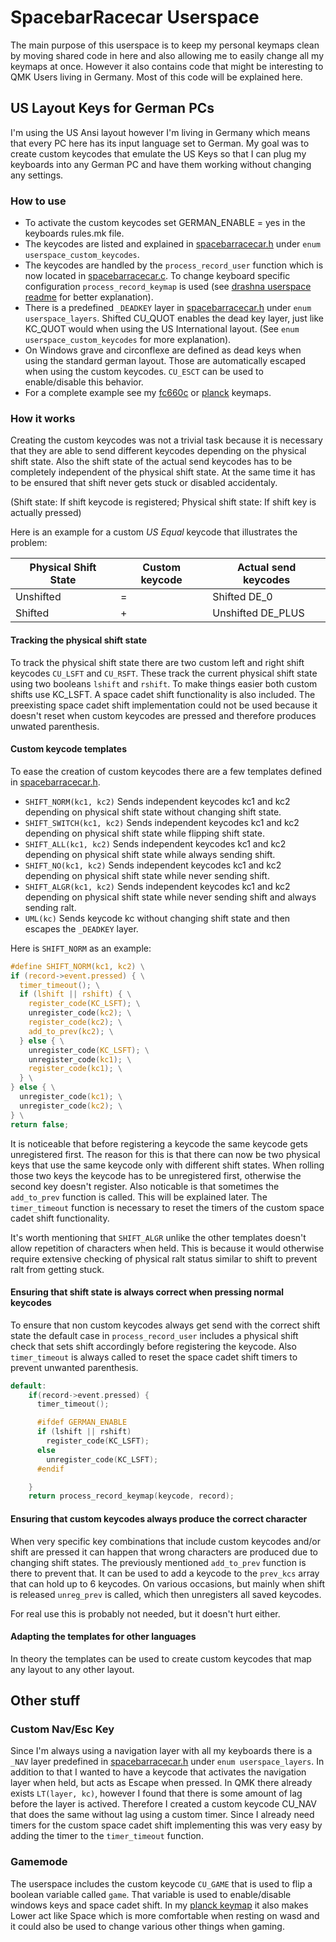 # SpacebarRacecar Userspace

The main purpose of this userspace is to keep my personal keymaps clean by moving shared code in here and also allowing me to easily change all my keymaps at once. However it also contains code that might be interesting to QMK Users living in Germany. Most of this code will be explained here.


## US Layout Keys for German PCs

I'm using the US Ansi layout however I'm living in Germany which means that every PC here has its input language set to German. My goal was to create custom keycodes that emulate the US Keys so that I can plug my keyboards into any German PC and have them working without changing any settings.

### How to use

- To activate the custom keycodes set GERMAN_ENABLE = yes in the keyboards rules.mk file.
- The keycodes are listed and explained in [spacebarracecar.h](spacebarracecar.h) under `enum userspace_custom_keycodes`.
- The keycodes are handled by the `process_record_user` function which is now located in [spacebarracecar.c](spacebarracecar.c). To change keyboard specific configuration `process_record_keymap` is used (see [drashna userspace readme](../drashna/readme.md) for better explanation).
- There is a predefined `_DEADKEY` layer in [spacebarracecar.h](spacebarracecar.h) under `enum userspace_layers`. Shifted CU_QUOT enables the dead key layer, just like KC_QUOT would when using the US International layout. (See `enum userspace_custom_keycodes` for more explanation).
- On Windows grave and circonflexe are defined as dead keys when using the standard german layout. Those are automatically escaped when using the custom keycodes. `CU_ESCT` can be used to enable/disable this behavior.
- For a complete example see my [fc660c](../../keyboards/fc660c/keymaps/spacebarracecar/keymap.c) or [planck](../../keyboards/planck/keymaps/spacebarracecar/keymap.c) keymaps.

### How it works

Creating the custom keycodes was not a trivial task because it is necessary that they are able to send different keycodes depending on the physical shift state. Also the shift state of the actual send keycodes has to be completely independent of the physical shift state. At the same time it has to be ensured that shift never gets stuck or disabled accidentaly.

(Shift state: If shift keycode is registered; Physical shift state: If shift key is actually pressed)

Here is an example for a custom *US Equal* keycode that illustrates the problem:

| Physical Shift State | Custom keycode | Actual send keycodes |
|----------------------|----------------|----------------------|
| Unshifted            | =              | Shifted DE_0         |
| Shifted              | +              | Unshifted DE_PLUS    |

#### Tracking the physical shift state

To track the physical shift state there are two custom left and right shift keycodes `CU_LSFT` and `CU_RSFT`. These track the current physical shift state using two booleans `lshift` and `rshift`. To make things easier both custom shifts use KC_LSFT. A space cadet shift functionality is also included. The preexisting space cadet shift implementation could not be used because it doesn't reset when custom keycodes are pressed and therefore produces unwated parenthesis.

#### Custom keycode templates

To ease the creation of custom keycodes there are a few templates defined in [spacebarracecar.h](spacebarracecar.h).

- `SHIFT_NORM(kc1, kc2)` Sends independent keycodes kc1 and kc2 depending on physical shift state without changing shift state.
- `SHIFT_SWITCH(kc1, kc2)` Sends independent keycodes kc1 and kc2 depending on physical shift state while flipping shift state.
- `SHIFT_ALL(kc1, kc2)` Sends independent keycodes kc1 and kc2 depending on physical shift state while always sending shift.
- `SHIFT_NO(kc1, kc2)` Sends independent keycodes kc1 and kc2 depending on physical shift state while never sending shift.
- `SHIFT_ALGR(kc1, kc2)` Sends independent keycodes kc1 and kc2 depending on physical shift state while never sending shift and always sending ralt.
- `UML(kc)` Sends keycode kc without changing shift state and then escapes the `_DEADKEY` layer.

Here is `SHIFT_NORM` as an example:
```c
#define SHIFT_NORM(kc1, kc2) \
if (record->event.pressed) { \
  timer_timeout(); \
  if (lshift || rshift) { \
    register_code(KC_LSFT); \
    unregister_code(kc2); \
    register_code(kc2); \
    add_to_prev(kc2); \
  } else { \
    unregister_code(KC_LSFT); \
    unregister_code(kc1); \
    register_code(kc1); \
  } \
} else { \
  unregister_code(kc1); \
  unregister_code(kc2); \
} \
return false;
```

It is noticeable that before registering a keycode the same keycode gets unregistered first. The reason for this is that there can now be two physical keys that use the same keycode only with different shift states. When rolling those two keys the keycode has to be unregistered first, otherwise the second key doesn't register. Also noticable is that sometimes the `add_to_prev` function is called. This will be explained later. The `timer_timeout` function is necessary to reset the timers of the custom space cadet shift functionality.

It's worth mentioning that `SHIFT_ALGR` unlike the other templates doesn't allow repetition of characters when held. This is because it would otherwise require extensive checking of physical ralt status similar to shift to prevent ralt from getting stuck.

#### Ensuring that shift state is always correct when pressing normal keycodes

To ensure that non custom keycodes always get send with the correct shift state the default case in `process_record_user` includes a physical shift check that sets shift accordingly before registering the keycode. Also `timer_timeout` is always called to reset the space cadet shift timers to prevent unwanted parenthesis.

```c
default:
    if(record->event.pressed) {
      timer_timeout();

      #ifdef GERMAN_ENABLE
      if (lshift || rshift)
        register_code(KC_LSFT);
      else
        unregister_code(KC_LSFT);
      #endif

    }
    return process_record_keymap(keycode, record);
```

#### Ensuring that custom keycodes always produce the correct character

When very specific key combinations that include custom keycodes and/or shift are pressed it can happen that wrong characters are produced due to changing shift states. The previously mentioned `add_to_prev` function is there to prevent that. It can be used to add a keycode to the `prev_kcs` array that can hold up to 6 keycodes. On various occasions, but mainly when shift is released `unreg_prev` is called, which then unregisters all saved keycodes.

For real use this is probably not needed, but it doesn't hurt either.

#### Adapting the templates for other languages

In theory the templates can be used to create custom keycodes that map any layout to any other layout.

## Other stuff

### Custom Nav/Esc Key

Since I'm always using a navigation layer with all my keyboards there is a `_NAV` layer predefined in [spacebarracecar.h](spacebarracecar.h) under `enum userspace_layers`. In addition to that I wanted to have a keycode that activates the navigation layer when held, but acts as Escape when pressed. In QMK there already exists `LT(layer, kc)`, however I found that there is some amount of lag before the layer is actived. Therefore I created a custom keycode CU_NAV that does the same without lag using a custom timer. Since I already need timers for the custom space cadet shift implementing this was very easy by adding the timer to the `timer_timeout` function.

### Gamemode

The userspace includes the custom keycode `CU_GAME` that is used to flip a boolean variable called `game`. That variable is used to enable/disable windows keys and space cadet shift. In my [planck keymap](../../keyboards/planck/keymaps/spacebarracecar/keymap.c) it also makes Lower act like Space which is more comfortable when resting on wasd and it could also be used to change various other things when gaming.
